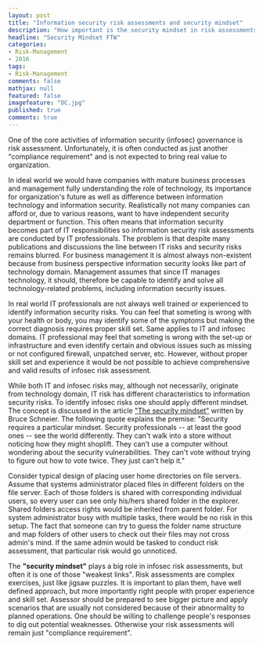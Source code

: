 ```yaml
---
layout: post
title: "Information security risk assessments and security mindset"
description: "How important is the security mindset in risk assessments"
headline: "Security Mindset FTW"
categories: 
- Risk-Management 
- 2016
tags: 
- Risk-Management
comments: false
mathjax: null
featured: false
imagefeature: "DC.jpg"
published: true
comments: true
---
```

One of the core activities of information security (infosec) governance is risk assessment. Unfortunately, it is often conducted as just another "compliance requirement" and is not expected to bring real value to organization. 

In ideal world we would have companies with mature business processes and management fully understanding the role of technology, its importance for organization's future as well as difference between information technology and information security. Realistically not many companies can afford or, due to various reasons, want to have independent security department or function. This often means that information security becomes part of IT responsibilities so information security risk assessments are conducted by IT professionals. The problem is that despite many publications and discussions the line between IT risks and security risks remains blurred. For business management it is almost always non-existent because from business perspective information security looks like part of technology domain. Management assumes that since IT manages technology, it should, therefore be capable to identify and solve all technology-related problems, including information security issues. 

In real world IT professionals are not always well trained or experienced to identify information security risks. You can feel that someting is wrong with your health or body, you may identify some of the symptoms but making the correct diagnosis requires proper skill set. Same applies to IT and infosec domains. IT professional may feel that someting is wrong with the set-up or infrastructure and even identify certain and obvious issues such as missing or not configured firewall, unpatched server, etc. However, without proper skill set and experience it would be not possible to achieve comprehensive and valid results of infosec risk assessment. 

While both IT and infosec risks may, although not necessarily, originate from technology domain, IT risk has different characteristics to information security risks. To identify infosec risks one should apply different mindset. The concept is discussed in the article ["The security mindset"](https://www.schneier.com/blog/archives/2008/03/the_security_mi_1.html) written by Bruce Schneier. The following quote explains the premise: "Security requires a particular mindset. Security professionals -- at least the good ones -- see the world differently. They can't walk into a store without noticing how they might shoplift. They can't use a computer without wondering about the security vulnerabilities. They can't vote without trying to figure out how to vote twice. They just can't help it." 

Consider typical design of placing user home directories on file servers. Assume that systems administrator placed files in different folders on the file server. Each of those folders is shared with corresponding individual users, so every user can see only his/hers shared folder in the explorer. Shared folders access rights would be inherited from parent folder. For system administrator busy with multiple tasks, there would be no risk in this setup. The fact that someone can try to guess the folder name structure and map folders of other users to check out their files may not cross admin's mind. If the same admin would be tasked to conduct risk assessment, that particular risk would go unnoticed. 

The **"security mindset"** plays a big role in infosec risk assessments, but often it is one of those "weakest links". Risk assessments are complex exercises, just like jigsaw puzzles. It is important to plan them, have well defined approach, but more importantly right people with proper experience and skill set. Assessor should be prepared to see bigger picture and apply scenarios that are usually not considered because of their abnormality to planned operations. One should be willing to challenge people's responses to dig out potential weaknesses. Otherwise your risk assessments will remain just "compliance requirement".
